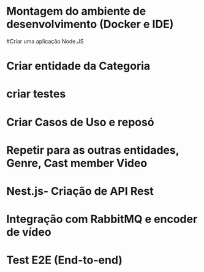 # Montagem do ambiente de desenvolvimento (Docker e IDE)
#Criar uma aplicação Node.JS
# Criar entidade da Categoria
# criar testes
# Criar Casos de Uso e reposó

# Repetir para as outras entidades, Genre, Cast member Video


# Nest.js- Criação de API Rest
# Integração com RabbitMQ e encoder de vídeo
# Test E2E (End-to-end)